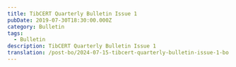 ```yaml
---
title: TibCERT Quarterly Bulletin Issue 1
pubDate: 2019-07-30T18:30:00.000Z
category: Bulletin
tags:
  - Bulletin
description: TibCERT Quarterly Bulletin Issue 1
translation: /post-bo/2024-07-15-tibcert-quarterly-bulletin-issue-1-bo
---
```



<object data="https://res.cloudinary.com/daarpik83/image/upload/v1721020115/tibcert-bulletin-1.3_fxnqaa.pdf" type="application/pdf" width="100%"> 
</object>